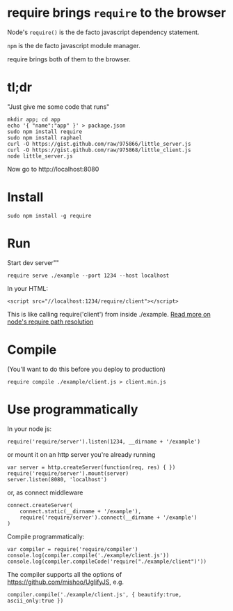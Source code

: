 require brings `require` to the browser
=======================================

Node's `require()` is the de facto javascript dependency statement.

`npm` is the de facto javascript module manager.

require brings both of them to the browser.

tl;dr
=====
"Just give me some code that runs"

	mkdir app; cd app
	echo '{ "name":"app" }' > package.json
	sudo npm install require
	sudo npm install raphael
	curl -O https://gist.github.com/raw/975866/little_server.js
	curl -O https://gist.github.com/raw/975868/little_client.js
	node little_server.js

Now go to http://localhost:8080

Install
=======

	sudo npm install -g require

Run
===
Start dev server""

	require serve ./example --port 1234 --host localhost

In your HTML:

	<script src="//localhost:1234/require/client"></script>

This is like calling require('client') from inside ./example.
[Read more on node's require path resolution](http://nodejs.org/docs/latest/api/all.html#modules)

Compile
=======
(You'll want to do this before you deploy to production)

	require compile ./example/client.js > client.min.js

Use programmatically
====================
In your node js:

	require('require/server').listen(1234, __dirname + '/example')

or mount it on an http server you're already running

	var server = http.createServer(function(req, res) { })
	require('require/server').mount(server)
	server.listen(8080, 'localhost')

or, as connect middleware

	connect.createServer(
		connect.static(__dirname + '/example'),
		require('require/server').connect(__dirname + '/example')
	)

Compile programmatically:

	var compiler = require('require/compiler')
	console.log(compiler.compile('./example/client.js'))
	console.log(compiler.compileCode('require("./example/client")'))

The compiler supports all the options of https://github.com/mishoo/UglifyJS, e.g.

	compiler.compile('./example/client.js', { beautify:true, ascii_only:true })
